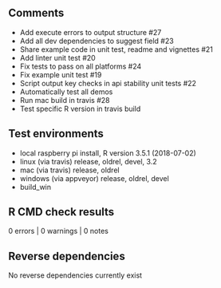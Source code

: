 ## Comments

* Add execute errors to output structure #27
* Add all dev dependencies to suggest field #23
* Share example code in unit test, readme and vignettes #21
* Add linter unit test #20
* Fix tests to pass on all platforms #24
* Fix example unit test #19
* Script output key checks in api stability unit tests #22
* Automatically test all demos
* Run mac build in travis #28
* Test specific R version in travis build

## Test environments

* local raspberry pi install, R version 3.5.1 (2018-07-02)
* linux (via travis) release, oldrel, devel, 3.2
* mac (via travis) release, oldrel
* windows (via appveyor) release, oldrel, devel
* build_win

## R CMD check results

0 errors | 0 warnings | 0 notes

## Reverse dependencies

No reverse dependencies currently exist
